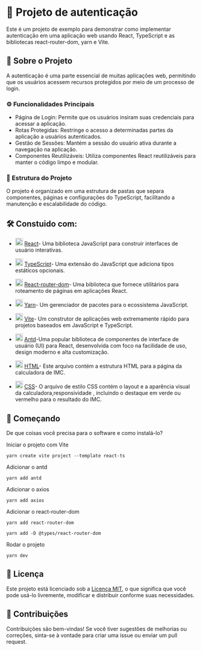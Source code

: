 # 🔑 Projeto de autenticação
Este é um projeto de exemplo para demonstrar como implementar autenticação em uma aplicação web usando React, TypeScript e as bibliotecas react-router-dom, yarn e Vite.

## 📃 Sobre o Projeto 
A autenticação é uma parte essencial de muitas aplicações web, permitindo que os usuários acessem recursos protegidos por meio de um processo de login.

### ⚙️ Funcionalidades Principais 
- Página de Login: Permite que os usuários insiram suas credenciais para acessar a aplicação.
- Rotas Protegidas: Restringe o acesso a determinadas partes da aplicação a usuários autenticados.
- Gestão de Sessões: Mantém a sessão do usuário ativa durante a navegação na aplicação.
- Componentes Reutilizáveis: Utiliza componentes React reutilizáveis para manter o código limpo e modular.

### 🧱 Estrutura do Projeto
O projeto é organizado em uma estrutura de pastas que separa componentes, páginas e configurações do TypeScript, facilitando a manutenção e escalabilidade do código.


## 🛠️ Constuido com:
- <img src="https://cdn.jsdelivr.net/gh/devicons/devicon@latest/icons/react/react-original.svg" alt="imagem HTML" width="20" height="20" /> [React](https://react.dev/)- Uma biblioteca JavaScript para construir interfaces de usuário interativas.

- <img src="https://cdn.jsdelivr.net/gh/devicons/devicon@latest/icons/typescript/typescript-original.svg" alt="imagem HTML" width="20" height="20"/> [TypeScript](https://www.typescriptlang.org/docs/handbook/typescript-in-5-minutes.html)- Uma extensão do JavaScript que adiciona tipos estáticos opcionais.

- <img src="https://cdn.jsdelivr.net/gh/devicons/devicon@latest/icons/reactrouter/reactrouter-original.svg" alt="imagem HTML" width="20" height="20" /> [React-router-dom](https://reactrouter.com/en/main)- Uma biblioteca que fornece utilitários para roteamento de páginas em aplicações React.

- <img src="https://cdn.jsdelivr.net/gh/devicons/devicon@latest/icons/yarn/yarn-original.svg" alt="imagem HTML" width="20" height="20" /> [Yarn](https://yarnpkg.com/)- Um gerenciador de pacotes para o ecossistema JavaScript.

- <img src="https://cdn.jsdelivr.net/gh/devicons/devicon@latest/icons/vitejs/vitejs-original.svg" alt="imagem HTML" width="20" height="20" /> [Vite](https://pt.vitejs.dev/)- Um construtor de aplicações web extremamente rápido para projetos baseados em JavaScript e TypeScript.

- <img src="https://cdn.jsdelivr.net/gh/devicons/devicon@latest/icons/antdesign/antdesign-original.svg" alt="imagem HTML" width="20" height="20" /> [Antd](https://ant.design/docs/react/getting-started)-Uma popular biblioteca de componentes de interface de usuário (UI) para React, desenvolvida com foco na facilidade de uso, design moderno e alta customização. 

- <img src="https://cdn.jsdelivr.net/gh/devicons/devicon@latest/icons/html5/html5-original-wordmark.svg" alt="imagem HTML" width="20" height="20" /> [HTML](https://www.w3schools.com/html/default.asp)- Este arquivo contém a estrutura HTML para a página da calculadora de IMC.

- <img src="https://cdn.jsdelivr.net/gh/devicons/devicon@latest/icons/css3/css3-original-wordmark.svg" alt="imagem HTML" width="20" height="20" /> [CSS](https://www.w3schools.com/css/default.asp)- O arquivo de estilo CSS contém o layout e a aparência visual da calculadora,responsividade , incluindo o destaque em verde ou vermelho para o resultado do IMC.

## 🚀 Começando
De que coisas você precisa para o software e como instalá-lo?

Iniciar o projeto com Vite
```node
yarn create vite project --template react-ts
```

Adicionar o antd
```node
yarn add antd
```

Adicionar o axios
```node
yarn add axios
```

Adicionar o react-router-dom
```node
yarn add react-router-dom

yarn add -D @types/react-router-dom
```

Rodar o projeto 
```node
yarn dev
```

## 📄 Licença
Este projeto está licenciado sob a [Licença MIT](https://github.com/LinsDeveloper/NeverLoss/blob/main/LICENSE), o que significa que você pode usá-lo livremente, modificar e distribuir conforme suas necessidades.

## 🎁 Contribuições
Contribuições são bem-vindas! Se você tiver sugestões de melhorias ou correções, sinta-se à vontade para criar uma issue ou enviar um pull request.
